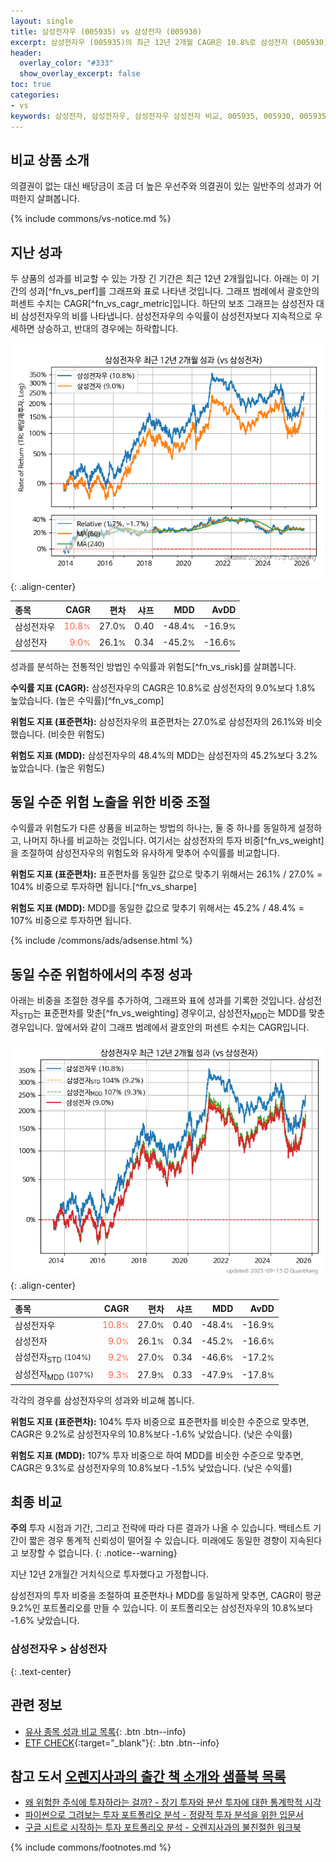 ```yaml
---
layout: single
title: 삼성전자우 (005935) vs 삼성전자 (005930)
excerpt: 삼성전자우 (005935)의 최근 12년 2개월 CAGR은 10.8%로 삼성전자 (005930)의 9.0%보다 1.8% 높았습니다.
header:
  overlay_color: "#333"
  show_overlay_excerpt: false
toc: true
categories:
- vs
keywords: 삼성전자, 삼성전자우, 삼성전자우 삼성전자 비교, 005935, 005930, 005935 005935 비교
---
```


## 비교 상품 소개


의결권이 없는 대신 배당금이 조금 더 높은 우선주와 의결권이 있는 일반주의 성과가 어떠한지 살펴봅니다.



{% include commons/vs-notice.md %}

## 지난 성과

두 상품의 성과를 비교할 수 있는 가장 긴 기간은 최근 12년 2개월입니다. 아래는 이 기간의 성과[^fn_vs_perf]를 그래프와 표로 나타낸 것입니다.
그래프 범례에서 괄호안의 퍼센트 수치는 CAGR[^fn_vs_cagr_metric]입니다.
하단의 보조 그래프는 삼성전자 대비 삼성전자우의 비를 나타냅니다.
삼성전자우의 수익률이 삼성전자보다 지속적으로 우세하면 상승하고, 반대의 경우에는 하락합니다.

![삼성전자우](/vs/images/005935-vs-005930_dual.png){: .align-center}

| **종목** | **CAGR** | **편차** | **샤프** | **MDD** | **AvDD** |
| :------------ | ------: | -----------: | -------: | ------: | -------: |
| 삼성전자우 | <span style="color: tomato">10.8<small>%</small></span> | 27.0<small>%</small> | 0.40 | -48.4<small>%</small> | -16.9<small>%</small> |
| 삼성전자 | <span style="color: tomato">9.0<small>%</small></span> | 26.1<small>%</small> | 0.34 | -45.2<small>%</small> | -16.6<small>%</small> |

<!-- more -->


성과를 분석하는 전통적인 방법인 수익률과 위험도[^fn_vs_risk]를 살펴봅니다.

**수익률 지표 (CAGR):** 삼성전자우의 CAGR은 10.8%로 삼성전자의 9.0%보다 1.8% 높았습니다. (높은 수익률)[^fn_vs_comp]

**위험도 지표 (표준편차):** 삼성전자우의 표준편차는 27.0%로 삼성전자의 26.1%와 비슷했습니다. (비슷한 위험도)

**위험도 지표 (MDD):** 삼성전자우의 48.4%의 MDD는 삼성전자의 45.2%보다 3.2% 높았습니다. (높은 위험도)



## 동일 수준 위험 노출을 위한 비중 조절

수익률과 위험도가 다른 상품을 비교하는 방법의 하나는, 둘 중 하나를 동일하게 설정하고, 나머지 하나를 비교하는 것입니다.
여기서는 삼성전자의 투자 비중[^fn_vs_weight]을 조절하여 삼성전자우의 위험도와 유사하게 맞추어 수익률를 비교합니다.

**위험도 지표 (표준편차):** 표준편차를 동일한 값으로 맞추기 위해서는 26.1% / 27.0% = 104% 비중으로 투자하면 됩니다.[^fn_vs_sharpe]

**위험도 지표 (MDD):** MDD를 동일한 값으로 맞추기 위해서는 45.2% / 48.4% = 107% 비중으로 투자하면 됩니다.


{% include /commons/ads/adsense.html %}



## 동일 수준 위험하에서의 추정 성과

아래는 비중을 조절한 경우를 추가하여, 그래프와 표에 성과를 기록한 것입니다.
삼성전자<sub>STD</sub>는 표준편차를 맞춘[^fn_vs_weighting] 경우이고, 삼성전자<sub>MDD</sub>는 MDD를 맞춘 경우입니다.
앞에서와 같이 그래프 범례에서 괄호안의 퍼센트 수치는 CAGR입니다.


![삼성전자우](/vs/images/005935-vs-005930.png){: .align-center}



| **종목** | **CAGR** | **편차** | **샤프** | **MDD** | **AvDD** |
| :------------ | ------: | -----------: | -------: | ------: | -------: |
| 삼성전자우 | <span style="color: tomato">10.8<small>%</small></span> | 27.0<small>%</small> | 0.40 | -48.4<small>%</small> | -16.9<small>%</small> |
| 삼성전자 | <span style="color: tomato">9.0<small>%</small></span> | 26.1<small>%</small> | 0.34 | -45.2<small>%</small> | -16.6<small>%</small> |
| 삼성전자<sub>STD</sub> <small>(104%)</small> | <span style="color: tomato">9.2<small>%</small></span> | 27.0<small>%</small> | 0.34 | -46.6<small>%</small> | -17.2<small>%</small> |
| 삼성전자<sub>MDD</sub> <small>(107%)</small> | <span style="color: tomato">9.3<small>%</small></span> | 27.9<small>%</small> | 0.33 | -47.9<small>%</small> | -17.8<small>%</small> |



각각의 경우를 삼성전자우의 성과와 비교해 봅니다.

**위험도 지표 (표준편차):** 104% 투자 비중으로 표준편차를 비슷한 수준으로 맞추면, CAGR은 9.2%로 삼성전자우의 10.8%보다 -1.6% 낮았습니다. (낮은 수익률)

**위험도 지표 (MDD):** 107% 투자 비중으로 하여 MDD를 비슷한 수준으로 맞추면, CAGR은 9.3%로 삼성전자우의 10.8%보다 -1.5% 낮았습니다. (낮은 수익률)




## 최종 비교

**주의** 투자 시점과 기간, 그리고 전략에 따라 다른 결과가 나올 수 있습니다. 백테스트 기간이 짧은 경우 통계적 신뢰성이 떨어질 수 있습니다. 미래에도 동일한 경향이 지속된다고 보장할 수 없습니다.
{: .notice--warning}

지난 12년 2개월간 거치식으로 투자했다고 가정합니다.

삼성전자의 투자 비중을 조절하여 표준편차나 MDD를 동일하게 맞추면, CAGR이 평균 9.2%인 포트폴리오를 만들 수 있습니다.
이 포트폴리오는 삼성전자우의 10.8%보다 -1.6% 낮았습니다.

### 삼성전자우 &gt; 삼성전자
{: .text-center}


## 관련 정보

- [유사 종목 성과 비교 목록](/vs/){: .btn .btn--info}
- [ETF CHECK](https://www.etfcheck.co.kr/mobile/etpitem/005930/compare?compCode%5B%5D=005935){:target="_blank"}{: .btn .btn--info}


## 참고 도서 [오렌지사과의 출간 책 소개와 샘플북 목록](https://kongdori.tistory.com/691)

- [왜 위험한 주식에 투자하라는 걸까? - 장기 투자와 분산 투자에 대한 통계학적 시각](https://kongdori.tistory.com/421)
- [파이썬으로 그려보는 투자 포트폴리오 분석  - 정량적 투자 분석을 위한 입문서](https://kongdori.tistory.com/643)
- [구글 시트로 시작하는 투자 포트폴리오 분석 - 오렌지사과의 불친절한 워크북](https://kongdori.tistory.com/449)

{% include commons/footnotes.md %}